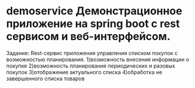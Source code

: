 # demoservice Демонстрационное приложение на spring boot с rest сервисом и веб-интерфейсом.
Задание: 
Rest-сервис приложения управления списком покупок с возможностью планирования.
1)возможность внесения информации о покупке
2)возможность планирования периодических и разовых покупок
3)отображение актуального списка
4)обработка не завершенного списка товаров
